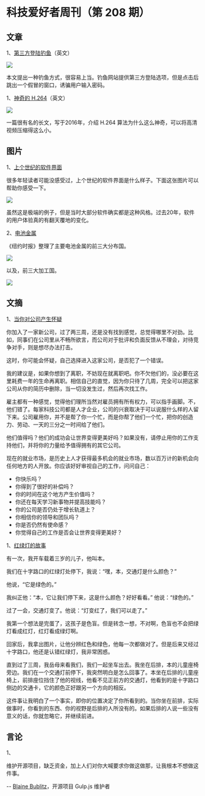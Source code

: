 # 科技爱好者周刊（第 208 期）

## 文章

1、[第三方登陆钓鱼](https://mrd0x.com/browser-in-the-browser-phishing-attack/)（英文）

![](https://cdn.beekka.com/blogimg/asset/202203/bg2022031913.webp)

本文提出一种钓鱼方式，很容易上当。钓鱼网站提供第三方登陆选项，但是点击后跳出一个假冒的窗口，诱骗用户输入密码。

1、[神奇的 H.264](https://sidbala.com/h-264-is-magic/)（英文）

![](https://cdn.beekka.com/blogimg/asset/202203/bg2022031911.webp)

一篇很有名的长文，写于2016年，介绍 H.264 算法为什么这么神奇，可以将高清视频压缩得这么小。

## 图片

1、[上个世纪的软件界面](https://twitter.com/Nexuist/status/1486466541491261443)

很多年轻读者可能没感受过，上个世纪的软件界面是什么样子。下面这张图片可以帮助你感受一下。

![](https://cdn.beekka.com/blogimg/asset/202202/bg2022020803.webp)

虽然这是极端的例子，但是当时大部分软件确实都是这种风格。过去20年，软件的用户体验真的有翻天覆地的变化。

2、[电池金属](https://www.nytimes.com/2021/11/20/world/china-congo-cobalt.html)

《纽约时报》整理了主要电池金属的前三大分布国。

![](https://cdn.beekka.com/blogimg/asset/202111/bg2021112115.jpg)

以及，前三大加工国。

![](https://cdn.beekka.com/blogimg/asset/202111/bg2021112116.jpg)

## 文摘

1、[当你对公司产生怀疑](https://charity.wtf/2022/01/29/how-can-you-tell-if-the-company-youre-interviewing-with-is-rotten-on-the-inside/)

你加入了一家新公司，过了两三周，还是没有找到感觉，总觉得哪里不对劲。比如，同事们在公司里从不畅所欲言，而公司对于批评和负面反馈从不理会，对待竞争对手，则是想尽办法打击。

这时，你可能会怀疑，自己选择进入这家公司，是否犯了一个错误。

我的建议是，如果你想到了离职，不妨现在就离职吧。你不欠他们的，没必要在这里耗费一年的生命再离职。相信自己的直觉，因为你只待了几周，完全可以把这家公司从你的简历中删除，当一切没发生过，然后再次找工作。

雇主都有一种感觉，觉得他们理所当然对雇员拥有所有权力，可以指手画脚。不，他们错了。每家科技公司都是人才企业，公司的兴衰取决于可以说服什么样的人留下来。公司雇用你，并不是帮了你一个忙，而是你帮了他们一个忙，把你的创造力、劳动、一天的三分之一时间给了他们。

他们值得吗？他们的成功会让世界变得更美好吗？如果没有，请停止用你的工作支持他们，并将你的力量给予值得拥有的其它公司。

现在的就业市场，是历史上人才获得最多机会的就业市场，数以百万计的新机会向任何地方的人开放。你应该好好审视自己的工作，问问自己：

- 你快乐吗？
- 你得到了很好的补偿吗？
- 你的时间在这个地方产生价值吗？
- 你还在每天学习新事物并提高技能吗？
- 你的公司是否仍处于增长轨道上？
- 你相信你的领导和团队吗？
- 你是否仍然有使命感？
- 你觉得自己的工作是否会让世界变得更美好？

1、[红绿灯的故事](https://jamessevedge.com/articles/red-light-green-light/)

有一次，我开车载着三岁的儿子，他叫本。

我们在十字路口的红绿灯处停下，我说：“嘿，本，交通灯是什么颜色？” 

他说，“它是绿色的。” 

我纠正他：“本，它让我们停下来，这是什么颜色？好好看看。” 他说：“绿色的。”

过了一会，交通灯变了。他说：“灯变红了，我们可以走了。”

我第一个想法是完蛋了，这孩子是色盲。但是转念一想，不对啊，色盲也不会把绿灯看成红灯，红灯看成绿灯啊。

回家后，我拿出图片，让他分辨红色和绿色，他每一次都做对了。但是后来又经过十字路口，他还是认错红绿灯，我非常困惑。

直到过了三周，我岳母来看我们，我们一起坐车出去。我坐在后排，本的儿童座椅旁边。我们在一个交通灯前停下，我突然明白是怎么回事了。本坐在后排的儿童座椅上，前排座位挡住了他的视线，他看不见正前方的交通灯，他看到的是十字路口侧边的交通卡，它的颜色正好跟另一个方向的相反。

这件事让我明白了一个事实，即你的位置决定了你所看到的。当你坐在前排，实际做事时，你看到的东西、你的视野是后排的人所没有的。如果后排的人说一些没有意义的话，你就忽略它，并继续前进。

## 言论

1、

维护开源项目，缺乏资金，加上人们对你大喊要求你做这做那，让我根本不想做这件事。

-- [Blaine Bublitz](https://www.businessinsider.com/open-source-developers-burnout-low-pay-internet-2022-3)，开源项目 Gulp.js 维护者